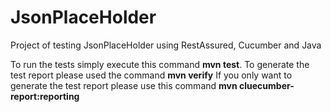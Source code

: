 # JsonPlaceHolder
Project of testing JsonPlaceHolder using RestAssured, Cucumber and Java

To run the tests simply execute this command **mvn test**.
To generate the test report please used the command **mvn verify**
If you only want to generate the test report please use this command **mvn cluecumber-report:reporting**
